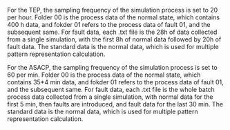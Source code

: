 For the TEP, the sampling frequency of the simulation process is set to 20 per hour. 
Folder 00 is the process data of the normal state, which contains 400 h data, and fokder 01 refers to the process data of fault 01, and the subsequent same. 
For fault data, each .txt file is the 28h of data collected from a single simulation, with the first 8h of normal data followed by 20h of fault data.
The standard data is the normal data, which is used for multiple pattern representation calculation.

For the ASACP, the sampling frequency of the simulation process is set to 60 per min. 
Folder 00 is the process data of the normal state, which contains 35*4 min data, and fokder 01 refers to the process data of fault 01, and the subsequent same. 
For fault data, each .txt file is the whole batch process data collected from a single simulation, with normal data for the first 5 min, then faults are introduced, and fault data for the last 30 min.
The standard data is the normal data, which is used for multiple pattern representation calculation.
